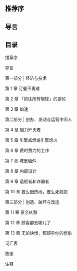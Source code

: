 ## 推荐序


## 导言


## 目录

推荐序

导言

第一部分 | 经济与技术

第 1 章 订餐不再难

第 2 章 「抓住所有眼球」的谬论

第 3 章 加速

第二部分 | 创办、发动与运营中间人

第 4 章 阻力歼灭者

第 5 章 引擎点燃或引擎熄火

第 6 章 费时费力的工作

第 7 章 城堡墙外

第 8 章 内部设计

第 9 章 造假者和诈骗者

第 10 章 要么很热闹，要么死翘翘

第三部分 | 创造、破坏与改造

第 11 章 资金转移

第 12 章 顾客都去哪儿了

第 13 章 无论快慢，都超乎你的想象

词汇表

致谢

注释